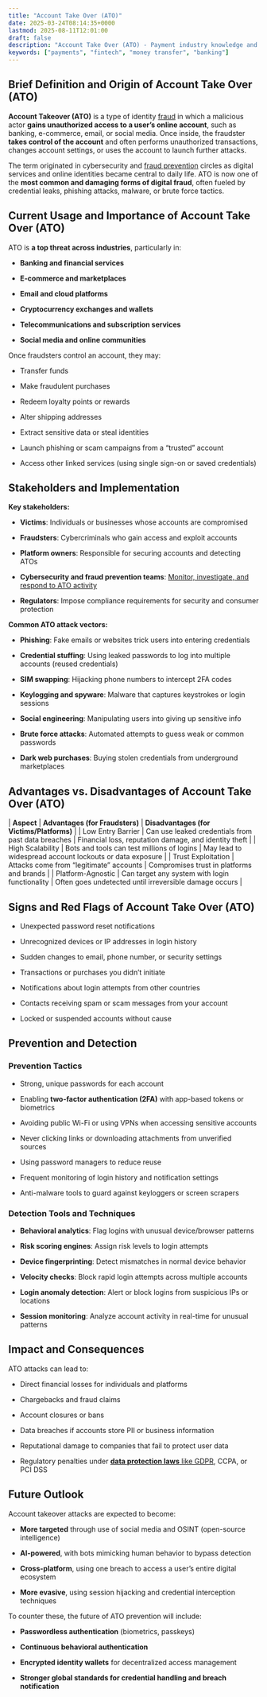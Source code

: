 ```yaml
---
title: "Account Take Over (ATO)"
date: 2025-03-24T08:14:35+0000
lastmod: 2025-08-11T12:01:00
draft: false
description: "Account Take Over (ATO) - Payment industry knowledge and insights"
keywords: ["payments", "fintech", "money transfer", "banking"]
---
```


## Brief Definition and Origin of Account Take Over (ATO)

**Account Takeover (ATO)** is a type of identity [fraud](https://faisalkhanllc.xyz/resources/payments-wiki/f/fraud/) in which a malicious actor **gains unauthorized access to a user’s online account**, such as banking, e-commerce, email, or social media. Once inside, the fraudster **takes control of the account** and often performs unauthorized transactions, changes account settings, or uses the account to launch further attacks.

The term originated in cybersecurity and [fraud prevention](https://faisalkhanllc.xyz/resources/payments-wiki/f/fraud-prevention/) circles as digital services and online identities became central to daily life. ATO is now one of the **most common and damaging forms of digital fraud**, often fueled by credential leaks, phishing attacks, malware, or brute force tactics.

## Current Usage and Importance of Account Take Over (ATO)

ATO is **a top threat across industries**, particularly in:

- **Banking and financial services**

- **E-commerce and marketplaces**

- **Email and cloud platforms**

- **Cryptocurrency exchanges and wallets**

- **Telecommunications and subscription services**

- **Social media and online communities**

Once fraudsters control an account, they may:

- Transfer funds

- Make fraudulent purchases

- Redeem loyalty points or rewards

- Alter shipping addresses

- Extract sensitive data or steal identities

- Launch phishing or scam campaigns from a “trusted” account

- Access other linked services (using single sign-on or saved credentials)

## Stakeholders and Implementation

**Key stakeholders:**

- **Victims**: Individuals or businesses whose accounts are compromised

- **Fraudsters**: Cybercriminals who gain access and exploit accounts

- **Platform owners**: Responsible for securing accounts and detecting ATOs

- **Cybersecurity and fraud prevention teams**: [Monitor, investigate, and respond to ATO activity](https://faisalkhanllc.xyz/resources/payments-wiki/f/fraud-protection/)

- **Regulators**: Impose compliance requirements for security and consumer protection

**Common ATO attack vectors:**

- **Phishing**: Fake emails or websites trick users into entering credentials

- **Credential stuffing**: Using leaked passwords to log into multiple accounts (reused credentials)

- **SIM swapping**: Hijacking phone numbers to intercept 2FA codes

- **Keylogging and spyware**: Malware that captures keystrokes or login sessions

- **Social engineering**: Manipulating users into giving up sensitive info

- **Brute force attacks**: Automated attempts to guess weak or common passwords

- **Dark web purchases**: Buying stolen credentials from underground marketplaces

## Advantages vs. Disadvantages of Account Take Over (ATO)

| ****Aspect**** | ****Advantages (for Fraudsters)**** | ****Disadvantages (for Victims/Platforms)**** |
| Low Entry Barrier | Can use leaked credentials from past data breaches | Financial loss, reputation damage, and identity theft |
| High Scalability | Bots and tools can test millions of logins | May lead to widespread account lockouts or data exposure |
| Trust Exploitation | Attacks come from “legitimate” accounts | Compromises trust in platforms and brands |
| Platform-Agnostic | Can target any system with login functionality | Often goes undetected until irreversible damage occurs |

## Signs and Red Flags of Account Take Over (ATO)

- Unexpected password reset notifications

- Unrecognized devices or IP addresses in login history

- Sudden changes to email, phone number, or security settings

- Transactions or purchases you didn’t initiate

- Notifications about login attempts from other countries

- Contacts receiving spam or scam messages from your account

- Locked or suspended accounts without cause

## Prevention and Detection

### **Prevention Tactics**

- Strong, unique passwords for each account

- Enabling **two-factor authentication (2FA)** with app-based tokens or biometrics

- Avoiding public Wi-Fi or using VPNs when accessing sensitive accounts

- Never clicking links or downloading attachments from unverified sources

- Using password managers to reduce reuse

- Frequent monitoring of login history and notification settings

- Anti-malware tools to guard against keyloggers or screen scrapers

### **Detection Tools and Techniques**

- **Behavioral analytics**: Flag logins with unusual device/browser patterns

- **Risk scoring engines**: Assign risk levels to login attempts

- **Device fingerprinting**: Detect mismatches in normal device behavior

- **Velocity checks**: Block rapid login attempts across multiple accounts

- **Login anomaly detection**: Alert or block logins from suspicious IPs or locations

- **Session monitoring**: Analyze account activity in real-time for unusual patterns

## Impact and Consequences

ATO attacks can lead to:

- Direct financial losses for individuals and platforms

- Chargebacks and fraud claims

- Account closures or bans

- Data breaches if accounts store PII or business information

- Reputational damage to companies that fail to protect user data

- Regulatory penalties under [**data protection laws** like GDPR](https://faisalkhanllc.xyz/resources/payments-wiki/g/general-data-protection-regulation-gdpr/), CCPA, or PCI DSS

## Future Outlook

Account takeover attacks are expected to become:

- **More targeted** through use of social media and OSINT (open-source intelligence)

- **AI-powered**, with bots mimicking human behavior to bypass detection

- **Cross-platform**, using one breach to access a user’s entire digital ecosystem

- **More evasive**, using session hijacking and credential interception techniques

To counter these, the future of ATO prevention will include:

- **Passwordless authentication** (biometrics, passkeys)

- **Continuous behavioral authentication**

- **Encrypted identity wallets** for decentralized access management

- **Stronger global standards for credential handling and breach notification**